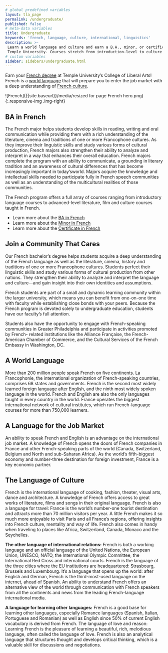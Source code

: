 ```yaml
---
# global predefined variables
layout: tla_page
permalink: /undergraduate/
published: false
# meta-data variables
title: Undergraduate
keywords: 'french, language, culture, international, linguistics'
description: >-
 Learn a world language and culture and earn a B.A., minor, or certificate in French at
 Temple University. Courses stretch from introduction-level to culture & literature.
# custom variables
sidebar: sidebars/undergraduate.html
---
```

Earn your [French degree](#ba-in-french) at Temple University’s College of Liberal Arts! French is a [world language](#a-world-language) that will prepare you to enter the job market with a deep understanding of [French culture](#the-language-of-culture).

![French]({{site.baseurl}}/media/resized for page French hero.png){:.responsive-img .img-right}
## BA in French
The French major helps students develop skills in reading, writing and oral communication while providing them with a rich understanding of the literature, cinema and traditions of one or more Francophone cultures. As they improve their linguistic skills and study various forms of cultural production, French majors also strengthen their ability to analyze and interpret in a way that enhances their overall education. French majors complete the program with an ability to communicate, a grounding in literary tradition and an awareness of cultural differences that has become increasingly important in today’sworld. Majors acquire the knowledge and intellectual skills needed to participate fully in French speech communities as well as an understanding of the multicultural realities of those communities.

The French program offers a full array of courses ranging from introductory language courses to advanced-level literature, film and culture courses taught in French.

- Learn more about the [BA in French](https://www.temple.edu/academics/degree-programs/french-major-la-fren-ba)<br>
- Learn more about the [Minor in French](http://bulletin.temple.edu/undergraduate/liberal-arts/french/minor-french/)<br>
- Learn more about the [Certificate in French](https://www.temple.edu/academics/degree-programs/french-certificate-undergraduate-la-fren-cr2%2B)<br>

## Join a Community That Cares
Our French bachelor’s degree helps students acquire a deep understanding of the French language as well as the literature, cinema, history and traditions of one or more Francophone cultures. Students perfect their linguistic skills and study various forms of cultural production from other nations. They strengthen their ability to analyze and interpret the language and culture—and gain insight into their own identities and assumptions.

French students are part of a small and dynamic learning community within the larger university, which means you can benefit from one-on-one time with faculty while establishing close bonds with your peers. Because the French program is devoted solely to undergraduate education, students have our faculty’s full attention.

Students also have the opportunity to engage with French-speaking communities in Greater Philadelphia and participate in activities promoted by French- related institutions like the Alliance Française, the French-American Chamber of Commerce, and the Cultural Services of the French Embassy in Washington, DC.

## A World Language
More than 200 million people speak French on five continents. La Francophonie, the international organization of French-speaking countries, comprises 68 states and governments. French is the second most widely learned foreign language after English, and the ninth most widely spoken language in the world. French and English are also the only languages taught in every country in the world. France operates the biggest international network of cultural institutes, which run French-language courses for more than 750,000 learners.

## A Language for the Job Market
An ability to speak French and English is an advantage on the international job market. A knowledge of French opens the doors of French companies in France and other French-speaking parts of the world (Canada, Switzerland, Belgium and North and sub-Saharan Africa). As the world’s fifth-biggest economy and number-three destination for foreign investment, France is a key economic partner.

## The Language of Culture
French is the international language of cooking, fashion, theater, visual arts, dance and architecture. A knowledge of French offers access to great works of literature,  films and songs in their original language. French is also a language for travel: France is the world’s number-one tourist destination and attracts more than 70 million visitors per year. A little French makes it so much more enjoyable to visit Paris and all France’s regions, offering insights into French culture, mentality and way of life. French also comes in handy when traveling to places like Africa, Switzerland, Canada, Monaco and the Seychelles.

**The other language of international relations:** French is both a working language and an official language of the United Nations, the European Union, UNESCO, NATO, the International Olympic Committee, the International Red Cross and international courts. French is the language of the three cities where the EU institutions are headquartered: Strasbourg, Brussels and Luxembourg. It’s a language that opens up the world: after English and German, French is the third-most-used language on the internet, ahead of Spanish. An ability to understand French offers an alternative view of the world through communication with French speakers from all the continents and news from the leading French-language international media.

**A language for learning other languages:** French is a good base for learning other languages, especially Romance languages (Spanish, Italian, Portuguese and Romanian) as well as English since 50% of current English vocabulary is derived from French. The language of love and reason: Learning French is the pleasure of learning a beautiful, rich, melodious language, often called the language of love. French is also an analytical language that structures thought and develops critical thinking, which is a valuable skill for discussions and negotiations.
